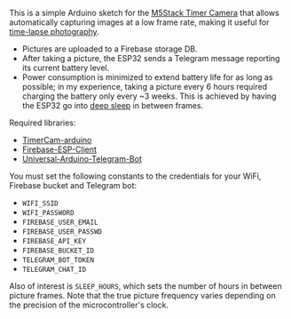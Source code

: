 This is a simple Arduino sketch for the [M5Stack Timer Camera](https://docs.m5stack.com/en/unit/timercam) that allows automatically capturing images at a low frame rate, making it useful for [time-lapse photography](https://en.wikipedia.org/wiki/Time-lapse_photography).
- Pictures are uploaded to a Firebase storage DB.
- After taking a picture, the ESP32 sends a Telegram message reporting its current battery level.
- Power consumption is minimized to extend battery life for as long as possible; in my experience, taking a picture every 6 hours required charging the battery only every ~3 weeks. This is achieved by having the ESP32 go into [deep sleep](https://randomnerdtutorials.com/esp32-deep-sleep-arduino-ide-wake-up-sources/) in between frames.

Required libraries:
- [TimerCam-arduino](https://github.com/m5stack/TimerCam-arduino)
- [Firebase-ESP-Client](https://github.com/mobizt/Firebase-ESP-Client)
- [Universal-Arduino-Telegram-Bot](https://github.com/witnessmenow/Universal-Arduino-Telegram-Bot)

You must set the following constants to the credentials for your WiFi, Firebase bucket and Telegram bot:

- `WIFI_SSID`
- `WIFI_PASSWORD`
- `FIREBASE_USER_EMAIL`
- `FIREBASE_USER_PASSWD`
- `FIREBASE_API_KEY`
- `FIREBASE_BUCKET_ID`
- `TELEGRAM_BOT_TOKEN`
- `TELEGRAM_CHAT_ID`

Also of interest is `SLEEP_HOURS`, which sets the number of hours in between picture frames.
Note that the true picture frequency varies depending on the precision of the microcontroller's clock.
